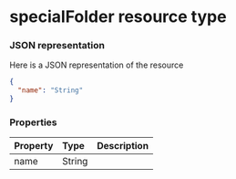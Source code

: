 # specialFolder resource type



### JSON representation

Here is a JSON representation of the resource

```json
{
  "name": "String"
}

```
### Properties
| Property	   | Type	|Description|
|:---------------|:--------|:----------|
|name|String||

<!-- uuid: e73b4c57-4f5e-4edd-b01c-ff319d75caad\n2015-10-09 15:15:46 UTC -->